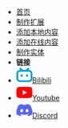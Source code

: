 

* [首页](zh-cn/)
* [制作扩展](zh-cn/extensions)
* [添加本地内容](zh-cn/game)
* [添加在线内容](zh-cn/online)
* [制作实体](zh-cn/entity)
* **链接**
* [![](assets/img/bilibili.svg)Bilibili](https://space.bilibili.com/523837807)
* [![](assets/img/youtube.svg)Youtube](https://www.youtube.com/channel/UCw_S5zgJ6ikGSXtFeAvVK8Q)
* [![](assets/img/discord.svg)Discord](https://discord.gg/zbX7nQa8xF)

